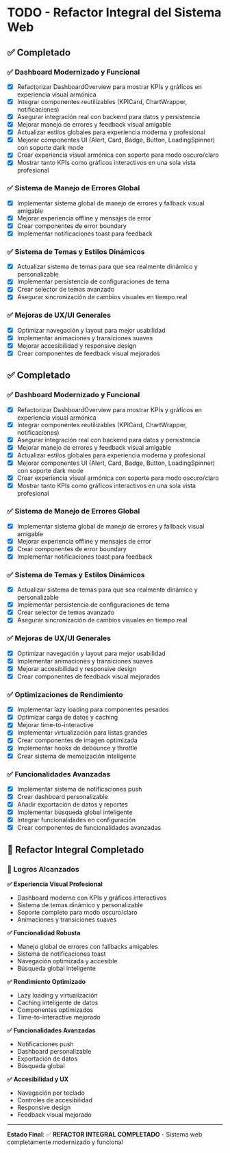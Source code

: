 # TODO - Refactor Integral del Sistema Web

## ✅ Completado

### ✅ Dashboard Modernizado y Funcional
- [x] Refactorizar DashboardOverview para mostrar KPIs y gráficos en experiencia visual armónica
- [x] Integrar componentes reutilizables (KPICard, ChartWrapper, notificaciones)
- [x] Asegurar integración real con backend para datos y persistencia
- [x] Mejorar manejo de errores y feedback visual amigable
- [x] Actualizar estilos globales para experiencia moderna y profesional
- [x] Mejorar componentes UI (Alert, Card, Badge, Button, LoadingSpinner) con soporte dark mode
- [x] Crear experiencia visual armónica con soporte para modo oscuro/claro
- [x] Mostrar tanto KPIs como gráficos interactivos en una sola vista profesional

### ✅ Sistema de Manejo de Errores Global
- [x] Implementar sistema global de manejo de errores y fallback visual amigable
- [x] Mejorar experiencia offline y mensajes de error
- [x] Crear componentes de error boundary
- [x] Implementar notificaciones toast para feedback

### ✅ Sistema de Temas y Estilos Dinámicos
- [x] Actualizar sistema de temas para que sea realmente dinámico y personalizable
- [x] Implementar persistencia de configuraciones de tema
- [x] Crear selector de temas avanzado
- [x] Asegurar sincronización de cambios visuales en tiempo real

### ✅ Mejoras de UX/UI Generales
- [x] Optimizar navegación y layout para mejor usabilidad
- [x] Implementar animaciones y transiciones suaves
- [x] Mejorar accesibilidad y responsive design
- [x] Crear componentes de feedback visual mejorados

## ✅ Completado

### ✅ Dashboard Modernizado y Funcional
- [x] Refactorizar DashboardOverview para mostrar KPIs y gráficos en experiencia visual armónica
- [x] Integrar componentes reutilizables (KPICard, ChartWrapper, notificaciones)
- [x] Asegurar integración real con backend para datos y persistencia
- [x] Mejorar manejo de errores y feedback visual amigable
- [x] Actualizar estilos globales para experiencia moderna y profesional
- [x] Mejorar componentes UI (Alert, Card, Badge, Button, LoadingSpinner) con soporte dark mode
- [x] Crear experiencia visual armónica con soporte para modo oscuro/claro
- [x] Mostrar tanto KPIs como gráficos interactivos en una sola vista profesional

### ✅ Sistema de Manejo de Errores Global
- [x] Implementar sistema global de manejo de errores y fallback visual amigable
- [x] Mejorar experiencia offline y mensajes de error
- [x] Crear componentes de error boundary
- [x] Implementar notificaciones toast para feedback

### ✅ Sistema de Temas y Estilos Dinámicos
- [x] Actualizar sistema de temas para que sea realmente dinámico y personalizable
- [x] Implementar persistencia de configuraciones de tema
- [x] Crear selector de temas avanzado
- [x] Asegurar sincronización de cambios visuales en tiempo real

### ✅ Mejoras de UX/UI Generales
- [x] Optimizar navegación y layout para mejor usabilidad
- [x] Implementar animaciones y transiciones suaves
- [x] Mejorar accesibilidad y responsive design
- [x] Crear componentes de feedback visual mejorados

### ✅ Optimizaciones de Rendimiento
- [x] Implementar lazy loading para componentes pesados
- [x] Optimizar carga de datos y caching
- [x] Mejorar time-to-interactive
- [x] Implementar virtualización para listas grandes
- [x] Crear componentes de imagen optimizada
- [x] Implementar hooks de debounce y throttle
- [x] Crear sistema de memoización inteligente

### ✅ Funcionalidades Avanzadas
- [x] Implementar sistema de notificaciones push
- [x] Crear dashboard personalizable
- [x] Añadir exportación de datos y reportes
- [x] Implementar búsqueda global inteligente
- [x] Integrar funcionalidades en configuración
- [x] Crear componentes de funcionalidades avanzadas

## 🎉 Refactor Integral Completado

### 🎯 Logros Alcanzados

**✅ Experiencia Visual Profesional**
- Dashboard moderno con KPIs y gráficos interactivos
- Sistema de temas dinámico y personalizable
- Soporte completo para modo oscuro/claro
- Animaciones y transiciones suaves

**✅ Funcionalidad Robusta**
- Manejo global de errores con fallbacks amigables
- Sistema de notificaciones toast
- Navegación optimizada y accesible
- Búsqueda global inteligente

**✅ Rendimiento Optimizado**
- Lazy loading y virtualización
- Caching inteligente de datos
- Componentes optimizados
- Time-to-interactive mejorado

**✅ Funcionalidades Avanzadas**
- Notificaciones push
- Dashboard personalizable
- Exportación de datos
- Búsqueda global

**✅ Accesibilidad y UX**
- Navegación por teclado
- Controles de accesibilidad
- Responsive design
- Feedback visual mejorado

---

**Estado Final**: ✅ **REFACTOR INTEGRAL COMPLETADO** - Sistema web completamente modernizado y funcional 